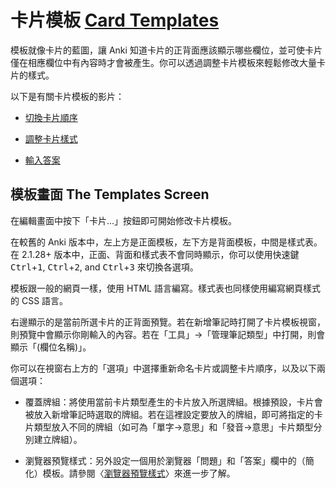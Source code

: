 # 卡片模板 [Card Templates](https://docs.ankiweb.net/templates/intro.html)

模板就像卡片的藍圖，讓 Anki 知道卡片的正背面應該顯示哪些欄位，並可使卡片僅在相應欄位中有內容時才會被產生。你可以透過調整卡片模板來輕鬆修改大量卡片的樣式。

以下是有關卡片模板的影片：

- [切換卡片順序](http://www.youtube.com/watch?v=DnbKwHEQ1mA&yt:cc=on)

- [調整卡片樣式](http://www.youtube.com/watch?v=F1j1Zx0mXME&yt:cc=on)

- [輸入答案](http://www.youtube.com/watch?v=5tYObQ3ocrw&yt:cc=on)

## 模板畫面 The Templates Screen

在編輯畫面中按下「卡片...」按鈕即可開始修改卡片模板。

在較舊的 Anki 版本中，左上方是正面模板，左下方是背面模板，中間是樣式表。在 2.1.28+ 版本中，正面、背面和樣式表不會同時顯示，你可以使用快速鍵 <kbd>Ctrl</kbd>+<kbd>1</kbd>, <kbd>Ctrl</kbd>+<kbd>2</kbd>, and <kbd>Ctrl</kbd>+<kbd>3</kbd> 來切換各選項。

模板跟一般的網頁一樣，使用 HTML 語言編寫。樣式表也同樣使用編寫網頁樣式的 CSS 語言。

右邊顯示的是當前所選卡片的正背面預覽。若在新增筆記時打開了卡片模板視窗，則預覽中會顯示你剛輸入的內容。若在「工具」→「管理筆記類型」中打開，則會顯示「(欄位名稱)」。

你可以在視窗右上方的「選項」中選擇重新命名卡片或調整卡片順序，以及以下兩個選項：

- 覆蓋牌組：將使用當前卡片類型產生的卡片放入所選牌組。根據預設，卡片會被放入新增筆記時選取的牌組。若在這裡設定要放入的牌組，即可將指定的卡片類型放入不同的牌組（如可為「單字→意思」和「發音→意思」卡片類型分別建立牌組）。

- 瀏覽器預覽樣式：另外設定一個用於瀏覽器「問題」和「答案」欄中的（簡化）模板。請參閱〈[瀏覽器預覽樣式](styling.md#瀏覽器預覽樣式-browser-appearance)〉來進一步了解。
